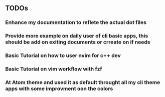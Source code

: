 ## TODOs

### Enhance my documentation to reflete the actual dot files

### Provide more example on daily user of cli basic apps, this should be add on exiting documents or crreate on if needs

### Basic Tutorial on how to user nvim for c++ dev

### Basic Tutorial on vim workflow with fzf

### At Atom theme and used it as default throught all my cli theme apps with some improvment oon the colors
